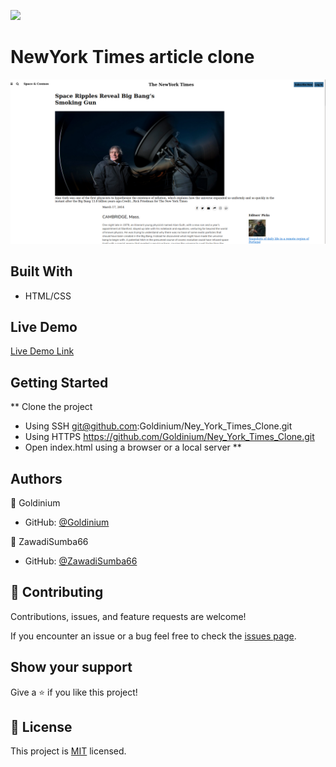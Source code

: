 ![](https://img.shields.io/badge/Microverse-blueviolet)

# NewYork Times article clone

![screenshot](https://raw.githubusercontent.com/Goldinium/Ney_York_Times_Clone/new_york_first_trial/images/screenshot_2020-11-26%2009-23-22.png)


## Built With

- HTML/CSS

## Live Demo

[Live Demo Link](https://goldinium.github.io/Ney_York_Times_Clone/)


## Getting Started

** Clone the project
- Using SSH git@github.com:Goldinium/Ney_York_Times_Clone.git
- Using HTTPS https://github.com/Goldinium/Ney_York_Times_Clone.git
- Open index.html using a browser or a local server
**


## Authors

👤 Goldinium

- GitHub: [@Goldinium](https://github.com/Goldinium)

👤 ZawadiSumba66

- GitHub: [@ZawadiSumba66](https://github.com/ZawadiSumba66)

## 🤝 Contributing

Contributions, issues, and feature requests are welcome!

If you encounter an issue or a bug feel free to check the [issues page](https://github.com/Goldinium/Ney_York_Times_Clone/issues).

## Show your support

Give a ⭐️ if you like this project!

## 📝 License

This project is [MIT](https://github.com/Goldinium/Ney_York_Times_Clone/blob/new_york_first_trial/LICENSE) licensed.
